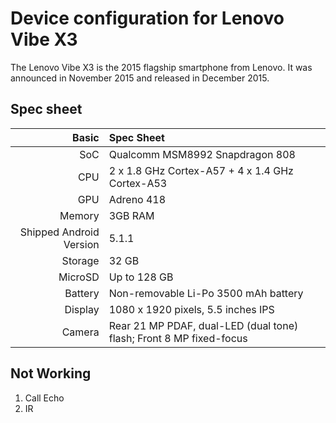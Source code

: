 Device configuration for Lenovo Vibe X3
======================================================
The Lenovo Vibe X3 is the 2015 flagship smartphone from Lenovo. It was announced in November 2015 and released in December 2015.

## Spec sheet

Basic   | Spec Sheet
-------:|:-------------------------
SoC     | Qualcomm MSM8992 Snapdragon 808
CPU     | 2 x 1.8 GHz Cortex-A57 + 4 x 1.4 GHz Cortex-A53
GPU     | Adreno 418
Memory  | 3GB RAM
Shipped Android Version | 5.1.1
Storage | 32 GB
MicroSD | Up to 128 GB
Battery | Non-removable Li-Po 3500 mAh battery
Display | 1080 x 1920 pixels, 5.5 inches IPS
Camera  | Rear 21 MP PDAF, dual-LED (dual tone) flash; Front 8 MP fixed-focus

## Not Working
1. Call Echo
2. IR

